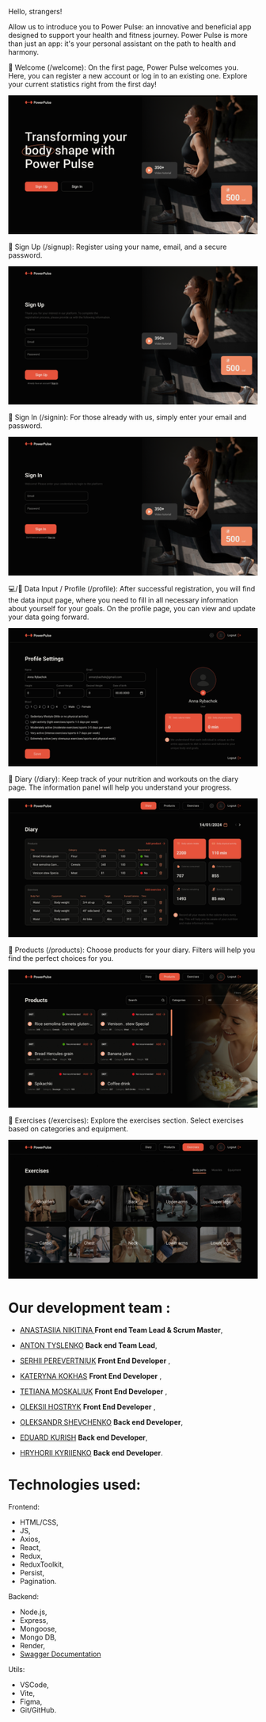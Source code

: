 Hello, strangers!

Allow us to introduce you to Power Pulse: an innovative and beneficial app
designed to support your health and fitness journey. Power Pulse is more than
just an app: it's your personal assistant on the path to health and harmony.

🌟 Welcome (/welcome): On the first page, Power Pulse welcomes you. Here, you
can register a new account or log in to an existing one. Explore your current
statistics right from the first day!

![Presentation](./public/presentation/Desktop.png)

📝 Sign Up (/signup): Register using your name, email, and a secure password.

![Presentation](./public/presentation/SignUp.png)

🚀 Sign In (/signin): For those already with us, simply enter your email and
password.

![Presentation](./public/presentation/SignIn.png)

💻/👤 Data Input / Profile (/profile): After successful registration, you will
find the data input page, where you need to fill in all necessary information
about yourself for your goals. On the profile page, you can view and update your
data going forward.

![Presentation](./public/presentation/UserPage.png)

📖 Diary (/diary): Keep track of your nutrition and workouts on the diary page.
The information panel will help you understand your progress.

![Presentation](./public/presentation/DiaryPage.png)

🍏 Products (/products): Choose products for your diary. Filters will help you
find the perfect choices for you.

![Presentation](./public/presentation/Products.gif)

💪 Exercises (/exercises): Explore the exercises section. Select exercises based
on categories and equipment.

![Presentation](./public/presentation/Exercises.gif)

# Our development team :

- [ANASTASIIA NIKITINA ](https://github.com/NikNas1405) **Front end Team Lead & Scrum Master**,
- [ANTON TYSLENKO](https://github.com/AntonTy35) **Back end Team Lead**,

- [SERHII PEREVERTNIUK](https://github.com/Sereban13) **Front End Developer** ,
- [KATERYNA KOKHAS](https://github.com/KatanES) **Front End Developer** ,
- [TETIANA MOSKALIUK](https://github.com/TanyaMosk) **Front End Developer** ,
- [OLEKSII HOSTRYK](https://github.com/Alex1Go) **Front End Developer** ,

- [OLEKSANDR SHEVCHENKO](https://github.com/Alex-diver) **Back end Developer**,
- [EDUARD KURISH](https://github.com/EduardMLT) **Back end Developer**,
- [HRYHORII KYRIIENKO](https://github.com/kyr13nko) **Back end Developer**.

# Technologies used:
 
Frontend:

- HTML/CSS,
- JS,
- Axios,
- React,
- Redux,
- ReduxToolkit,
- Persist,
- Pagination.

Backend:

- Node.js,
- Express,
- Mongoose,
- Mongo DB,
- Render,
- [Swagger Documentation](https://powerpulserver.onrender.com/api-docs/#/) 

Utils:

- VSCode,
- Vite,
- Figma,
- Git/GitHub.

